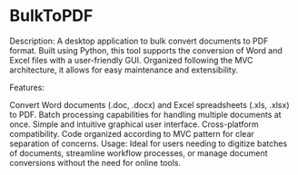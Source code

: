 # BulkToPDF
Description:
A desktop application to bulk convert documents to PDF format. Built using Python, this tool supports the conversion of Word and Excel files with a user-friendly GUI. Organized following the MVC architecture, it allows for easy maintenance and extensibility.

Features:

Convert Word documents (.doc, .docx) and Excel spreadsheets (.xls, .xlsx) to PDF.
Batch processing capabilities for handling multiple documents at once.
Simple and intuitive graphical user interface.
Cross-platform compatibility.
Code organized according to MVC pattern for clear separation of concerns.
Usage:
Ideal for users needing to digitize batches of documents, streamline workflow processes, or manage document conversions without the need for online tools.

